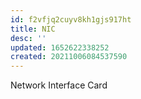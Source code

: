 ```yaml
---
id: f2vfjq2cuyv8kh1gjs917ht
title: NIC
desc: ''
updated: 1652622338252
created: 20211006084537590
---
```


Network Interface Card

